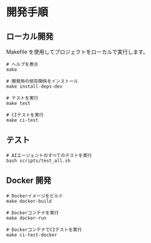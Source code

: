 # 開発手順

## ローカル開発

Makefile を使用してプロジェクトをローカルで実行します。

```shell
# ヘルプを表示
make

# 開発用の依存関係をインストール
make install-deps-dev

# テストを実行
make test

# CIテストを実行
make ci-test
```

## テスト

```shell
# AIエージェントのすべてのテストを実行
bash scripts/test_all.sh
```

## Docker 開発

```shell
# Dockerイメージをビルド
make docker-build

# Dockerコンテナを実行
make docker-run

# DockerコンテナでCIテストを実行
make ci-test-docker
```
